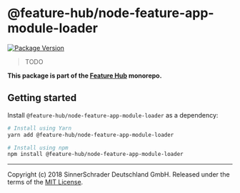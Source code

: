 # @feature-hub/node-feature-app-module-loader

[![Package Version](https://img.shields.io/npm/v/@feature-hub/node-feature-app-module-loader.svg)](https://yarnpkg.com/en/package/@feature-hub/node-feature-app-module-loader)

> TODO

**This package is part of the
[Feature Hub](https://github.com/sinnerschrader/feature-hub) monorepo.**

## Getting started

Install `@feature-hub/node-feature-app-module-loader` as a dependency:

```sh
# Install using Yarn
yarn add @feature-hub/node-feature-app-module-loader
```

```sh
# Install using npm
npm install @feature-hub/node-feature-app-module-loader
```

---

Copyright (c) 2018 SinnerSchrader Deutschland GmbH. Released under the terms of
the
[MIT License](https://github.com/sinnerschrader/feature-hub/blob/master/LICENSE).
